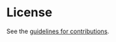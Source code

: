 # License

See the
[guidelines for contributions](https://github.com/peppelinux/draft-demarco-status-attestations/blob/main/CONTRIBUTING.md).
